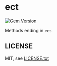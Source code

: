 
# ect

[![Gem Version](https://badge.fury.io/rb/et-orbi.svg)](http://badge.fury.io/rb/ect)

Methods ending in `ect`.


## LICENSE

MIT, see [LICENSE.txt](LICENSE.txt)

